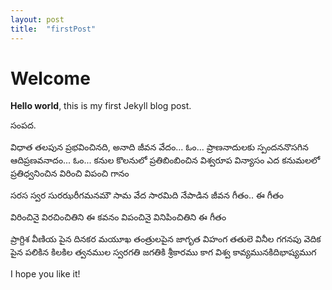 ```yaml
---
layout: post
title:  "firstPost"
---
```


# Welcome

**Hello world**, this is my first Jekyll blog post.

సంపద.


విధాత తలపున ప్రభవించినది, అనాది జీవన వేదం... ఓం...
ప్రాణనాదులకు స్పందననొసగిన ఆదిప్రణవనాదం... ఓం...
కనుల కొలనులో ప్రతిబింబించిన విశ్వరూప విన్యాసం 
ఎద కనుమలలో ప్రతిధ్వనించిన విరించి విపంచి గానం

సరస స్వర సురఝరీగమనమౌ  సామ వేద సారమిది 
నేపాడిన జీవన గీతం.. ఈ గీతం

విరించినై విరచించితిని ఈ కవనం
విపంచినై వినిపించితిని ఈ గీతం

ప్రాగ్దిశ వీణియ పైన దినకర మయూఖ తంత్రులపైన 
జాగృత విహంగ తతులె వినీల గగనపు వెదిక పైన 
పలికిన కిలకిల త్వనముల స్వరగతి జగతికి శ్రీకారము కాగ
విశ్వ కావ్యమునకిదిభాష్యముగ 

I hope you like it!
